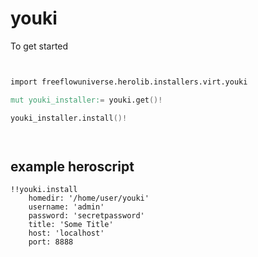 # youki



To get started

```v


import freeflowuniverse.herolib.installers.virt.youki

mut youki_installer:= youki.get()!

youki_installer.install()!




```

## example heroscript

```hero
!!youki.install
    homedir: '/home/user/youki'
    username: 'admin'
    password: 'secretpassword'
    title: 'Some Title'
    host: 'localhost'
    port: 8888

```


